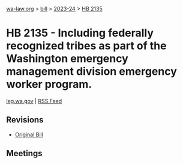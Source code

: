 [wa-law.org](/) > [bill](/bill/) > [2023-24](/bill/2023-24/) > [HB 2135](/bill/2023-24/hb/2135/)

# HB 2135 - Including federally recognized tribes as part of the Washington emergency management division emergency worker program.
[leg.wa.gov](https://app.leg.wa.gov/billsummary?BillNumber=2135&Year=2023&Initiative=false) | [RSS Feed](./rss.xml)

## Revisions
* [Original Bill](1/)

## Meetings
